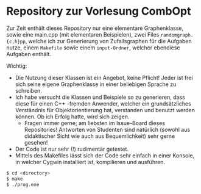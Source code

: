 # Repository zur Vorlesung CombOpt 

Zur Zeit enthält dieses Repository nur eine elementare Graphenklasse, sowie eine main.cpp (mit elementaren Beispielen), zwei Files `randomgraph.{c,h}pp`, welche ich zur Generierung von Zufallsgraphen für die Aufgaben nutze, einem `Makefile` sowie einem `input-Ordner`, welcher ebendiese Aufgaben enthält.

Wichtig:

  - Die Nutzung dieser Klassen ist ein Angebot, keine Pflicht! Jeder ist frei sich seine eigene Graphenklasse in einer beliebigen Sprache zu schreiben.
  - Ich habe versucht die Klassen und Beispiele so zu generieren, dass diese für einen C++ -fremden Anwender, welcher ein grundsätzliches Verständnis für Objektorientierung hat, verstanden und benutzt werden können. Ob ich Erfolg hatte, wird sich zeigen.
    - Fragen immer gerne; am liebsten im Issue-Board dieses Repositories! Antworten von Studenten sind natürlich (sowohl aus didaktischer Sicht wie auch aus Bequemlichkeit) sehr gerne gesehen!
 - Der Code ist nur sehr (!) rudimentär getestet. 
 - Mittels des Makefiles lässt sich der Code sehr einfach in einer Konsole, in welcher Cygwin installiert ist, kompilieren und ausführen.
 ```sh
 $ cd <directory>
 $ make
 $ ./prog.exe
 ```
